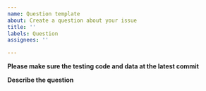 ```yaml
---
name: Question template
about: Create a question about your issue
title: ''
labels: Question
assignees: ''

---
```


**Please make sure the testing code and data at the latest commit**

**Describe the question**
